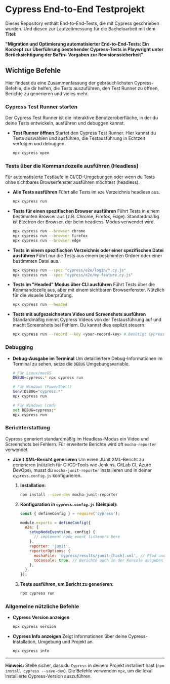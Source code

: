 # Cypress End-to-End Testprojekt

Dieses Repository enthält End-to-End-Tests, die mit Cypress geschrieben wurden. Und diesen zur Laufzeitmessung für die Bacheloarbeit mit dem **Titel**:

**"Migration und Optimierung automatisierter
End-to-End-Tests: Ein Konzept zur Überführung
bestehender Cypress-Tests in Playwright unter
Berücksichtigung der BaFin- Vorgaben zur
Revisionssicherheit"**

## Wichtige Befehle

Hier findest du eine Zusammenfassung der gebräuchlichsten Cypress-Befehle, die dir helfen, die Tests auszuführen, den Test Runner zu öffnen, Berichte zu generieren und vieles mehr.

### Cypress Test Runner starten

Der Cypress Test Runner ist die interaktive Benutzeroberfläche, in der du deine Tests entwickeln, ausführen und debuggen kannst.

* **Test Runner öffnen**
  Startet den Cypress Test Runner. Hier kannst du Tests auswählen und ausführen, die Testausführung in Echtzeit verfolgen und debuggen.
    ```bash
    npx cypress open
    ```

### Tests über die Kommandozeile ausführen (Headless)

Für automatisierte Testläufe in CI/CD-Umgebungen oder wenn du Tests ohne sichtbares Browserfenster ausführen möchtest (headless).

* **Alle Tests ausführen**
  Führt alle Tests im `e2e` Verzeichnis headless aus.
    ```bash
    npx cypress run
    ```

* **Tests für einen spezifischen Browser ausführen**
  Führt Tests in einem bestimmten Browser aus (z.B. Chrome, Firefox, Edge). Standardmäßig ist Electron der Browser, der beim headless-Modus verwendet wird.
    ```bash
    npx cypress run --browser chrome
    npx cypress run --browser firefox
    npx cypress run --browser edge
    ```

* **Tests in einem spezifischen Verzeichnis oder einer spezifischen Datei ausführen**
  Führt nur die Tests aus einem bestimmten Ordner oder einer bestimmten Datei aus.
    ```bash
    npx cypress run --spec "cypress/e2e/login/*.cy.js"
    npx cypress run --spec "cypress/e2e/my-feature.cy.js"
    ```

* **Tests im "Headed" Modus über CLI ausführen**
  Führt Tests über die Kommandozeile aus, aber mit einem sichtbaren Browserfenster. Nützlich für die visuelle Überprüfung.
    ```bash
    npx cypress run --headed
    ```

* **Tests mit aufgezeichnetem Video und Screenshots ausführen**
  Standardmäßig nimmt Cypress Videos von der Testausführung auf und macht Screenshots bei Fehlern. Du kannst dies explizit steuern.
    ```bash
    npx cypress run --record --key <your-record-key> # Benötigt Cypress Dashboard Integration
    ```

### Debugging

* **Debug-Ausgabe im Terminal**
  Um detailliertere Debug-Informationen im Terminal zu sehen, setze die `DEBUG` Umgebungsvariable.
    ```bash
    # Für Linux/macOS
    DEBUG=cypress:* npx cypress run

    # Für Windows (PowerShell)
    $env:DEBUG="cypress:*"
    npx cypress run

    # Für Windows (cmd)
    set DEBUG=cypress:*
    npx cypress run
    ```

### Berichterstattung

Cypress generiert standardmäßig im Headless-Modus ein Video und Screenshots bei Fehlern. Für erweiterte Berichte wird oft `mocha-reporter` verwendet.

* **JUnit XML-Bericht generieren**
  Um einen JUnit XML-Bericht zu generieren (nützlich für CI/CD-Tools wie Jenkins, GitLab CI, Azure DevOps), musst du `mocha-junit-reporter` installieren und in deiner `cypress.config.js` konfigurieren.

    1.  **Installation:**
        ```bash
        npm install --save-dev mocha-junit-reporter
        ```

    2.  **Konfiguration in `cypress.config.js` (Beispiel):**
        ```javascript
        const { defineConfig } = require('cypress');

        module.exports = defineConfig({
          e2e: {
            setupNodeEvents(on, config) {
              // implement node event listeners here
            },
            reporter: 'junit',
            reporterOptions: {
              mochaFile: 'cypress/results/junit-[hash].xml', // Pfad und Dateiname des Berichts
              toConsole: true, // Berichte auch in der Konsole ausgeben
            },
          },
        });
        ```

    3.  **Tests ausführen, um Bericht zu generieren:**
        ```bash
        npx cypress run
        ```

### Allgemeine nützliche Befehle

* **Cypress Version anzeigen**
    ```bash
    npx cypress version
    ```

* **Cypress Info anzeigen**
  Zeigt Informationen über deine Cypress-Installation, Umgebung und Projekt an.
    ```bash
    npx cypress info
    ```

---

**Hinweis:** Stelle sicher, dass du `Cypress` in deinem Projekt installiert hast (`npm install cypress --save-dev`). Die Befehle verwenden `npx`, um die lokal installierte Cypress-Version auszuführen.